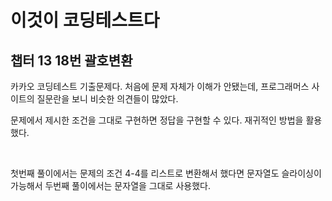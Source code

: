 # 이것이 코딩테스트다

## 챕터 13 18번 괄호변환

카카오 코딩테스트 기출문제다. 처음에 문제 자체가 이해가 안됐는데, 프로그래머스 사이트의 질문란을 보니 비슷한 의견들이 많았다.

문제에서 제시한 조건을 그대로 구현하면 정답을 구현할 수 있다. 재귀적인 방법을 활용했다.

<br>

첫번째 풀이에서는 문제의 조건 4-4를 리스트로 변환해서 했다면 문자열도 슬라이싱이 가능해서 두번째 풀이에서는 문자열을 그대로 사용했다.

